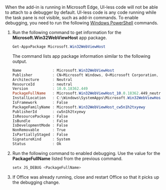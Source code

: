 When the add-in is running in Microsoft Edge, UI-less code will not be able to attach to a debugger by default.
UI-less code is any code running while the task pane is not visible, such as add-in commands. To enable debugging, you need to run the following [Windows PowerShell](https://docs.microsoft.com/powershell/scripting/getting-started/getting-started-with-windows-powershell) commands.

1. Run the following command to get information for the **Microsoft.Win32WebViewHost** app package.
    
    ```powershell
    Get-AppxPackage Microsoft.Win32WebViewHost
    ```
    
    The command lists app package information similar to the following output.
    
    ```powershell
    Name              : Microsoft.Win32WebViewHost
    Publisher         : CN=Microsoft Windows, O=Microsoft Corporation, L=Redmond, S=Washington, C=US
    Architecture      : Neutral
    ResourceId        : neutral
    Version           : 10.0.18362.449
    PackageFullName   : Microsoft.Win32WebViewHost_10.0.18362.449_neutral_neutral_cw5n1h2txyewy
    InstallLocation   : C:\Windows\SystemApps\Microsoft.Win32WebViewHost_cw5n1h2txyewy
    IsFramework       : False
    PackageFamilyName : Microsoft.Win32WebViewHost_cw5n1h2txyewy
    PublisherId       : cw5n1h2txyewy
    IsResourcePackage : False
    IsBundle          : False
    IsDevelopmentMode : False
    NonRemovable      : True
    IsPartiallyStaged : False
    SignatureKind     : System
    Status            : Ok
    ```
    
2. Run the following command to enabled debugging. Use the value for the **PackageFullName** listed from the previous command.
    
    ```powershell
    setx JS_DEBUG <PackageFullName>
    ```
    
3. If Office was already running, close and restart Office so that it picks up the debugging change.